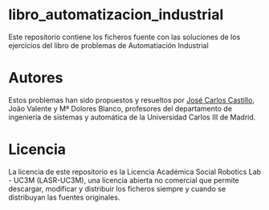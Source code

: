 # libro_automatizacion_industrial

Este repositorio contiene los ficheros fuente con las soluciones de los ejercicios del libro de problemas de Automatiación Industrial

# Autores

Estos problemas han sido propuestos y resueltos por [José Carlos Castillo](https://github.com/jccmontoya), João Valente y Mª Dolores Blanco, profesores del departamento de ingeniería de sistemas y automática de la Universidad Carlos III de Madrid.


# Licencia

La licencia de este repositorio es la Licencia Académica Social Robotics Lab - UC3M (LASR-UC3M), una licencia abierta no comercial que permite descargar, modificar y distribuir los ficheros siempre y cuando se distribuyan las fuentes originales.

